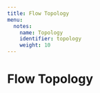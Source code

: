 ```yaml
---
title: Flow Topology
menu:
  notes:
    name: Topology
    identifier: topology
    weight: 10
---
```


# Flow Topology
